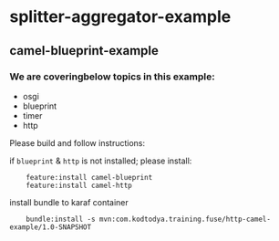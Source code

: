 # splitter-aggregator-example
## camel-blueprint-example
### We are coveringbelow topics in this example:
- osgi
- blueprint
- timer
- http

Please build and follow instructions:

if `blueprint` & `http` is not installed; please install:
```
    feature:install camel-blueprint
    feature:install camel-http
```

install bundle to karaf container
```
    bundle:install -s mvn:com.kodtodya.training.fuse/http-camel-example/1.0-SNAPSHOT
```
